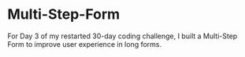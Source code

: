 # Multi-Step-Form
For Day 3 of my restarted 30-day coding challenge, I built a Multi-Step Form to improve user experience in long forms.
